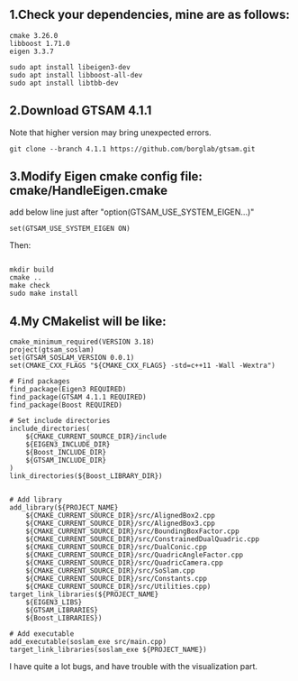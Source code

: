 ## 1.Check your dependencies, mine are as follows:

```shell
cmake 3.26.0
libboost 1.71.0
eigen 3.3.7
```

```shell
sudo apt install libeigen3-dev
sudo apt install libboost-all-dev
sudo apt install libtbb-dev
```

## 2.Download GTSAM 4.1.1

Note that higher version may bring unexpected errors.

```shell
git clone --branch 4.1.1 https://github.com/borglab/gtsam.git
```

## 3.Modify Eigen cmake config file: cmake/HandleEigen.cmake

add below line just after "option(GTSAM_USE_SYSTEM_EIGEN...)"

```shell
set(GTSAM_USE_SYSTEM_EIGEN ON)
```
Then:

```shell

mkdir build
cmake ..
make check
sudo make install
```


## 4.My CMakelist will be like:

```shell
cmake_minimum_required(VERSION 3.18)
project(gtsam_soslam)
set(GTSAM_SOSLAM_VERSION 0.0.1)
set(CMAKE_CXX_FLAGS "${CMAKE_CXX_FLAGS} -std=c++11 -Wall -Wextra")

# Find packages
find_package(Eigen3 REQUIRED)
find_package(GTSAM 4.1.1 REQUIRED)
find_package(Boost REQUIRED)

# Set include directories
include_directories(
    ${CMAKE_CURRENT_SOURCE_DIR}/include
    ${EIGEN3_INCLUDE_DIR}
    ${Boost_INCLUDE_DIR}
    ${GTSAM_INCLUDE_DIR}
)
link_directories(${Boost_LIBRARY_DIR})


# Add library
add_library(${PROJECT_NAME}
    ${CMAKE_CURRENT_SOURCE_DIR}/src/AlignedBox2.cpp
    ${CMAKE_CURRENT_SOURCE_DIR}/src/AlignedBox3.cpp
    ${CMAKE_CURRENT_SOURCE_DIR}/src/BoundingBoxFactor.cpp
    ${CMAKE_CURRENT_SOURCE_DIR}/src/ConstrainedDualQuadric.cpp
    ${CMAKE_CURRENT_SOURCE_DIR}/src/DualConic.cpp
    ${CMAKE_CURRENT_SOURCE_DIR}/src/QuadricAngleFactor.cpp
    ${CMAKE_CURRENT_SOURCE_DIR}/src/QuadricCamera.cpp
    ${CMAKE_CURRENT_SOURCE_DIR}/src/SoSlam.cpp
    ${CMAKE_CURRENT_SOURCE_DIR}/src/Constants.cpp
    ${CMAKE_CURRENT_SOURCE_DIR}/src/Utilities.cpp)
target_link_libraries(${PROJECT_NAME}
    ${EIGEN3_LIBS}
    ${GTSAM_LIBRARIES}
    ${Boost_LIBRARIES})

# Add executable
add_executable(soslam_exe src/main.cpp)
target_link_libraries(soslam_exe ${PROJECT_NAME})
```


I have quite a lot bugs, and have trouble with the visualization part.
